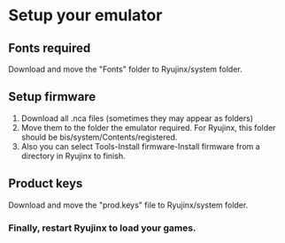 # Setup your emulator
## Fonts required
Download and move the "Fonts" folder to Ryujinx/system folder.
## Setup firmware
1. Download all .nca files (sometimes they may appear as folders)
2. Move them to the folder the emulator required. For Ryujinx, this folder should be bis/system/Contents/registered.
3. Also you can select Tools-Install firmware-Install firmware from a directory in Ryujinx to finish.
## Product keys
Download and move the "prod.keys" file to Ryujinx/system folder.
### Finally, restart Ryujinx to load your games.